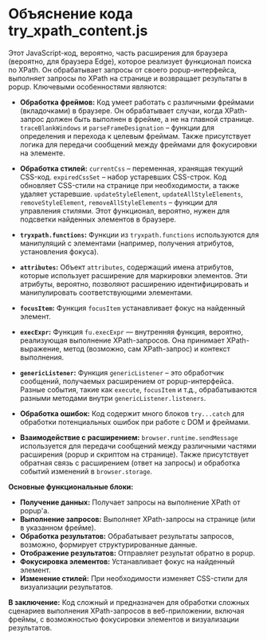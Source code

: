 # Объяснение кода try_xpath_content.js

Этот JavaScript-код, вероятно, часть расширения для браузера (вероятно, для браузера Edge), которое реализует функционал поиска по XPath. Он обрабатывает запросы от своего popup-интерфейса, выполняет запросы по XPath на странице и возвращает результаты в popup.  Ключевыми особенностями являются:

* **Обработка фреймов:** Код умеет работать с различными фреймами (вкладочками) в браузере. Он обрабатывает случаи, когда XPath-запрос должен быть выполнен в фрейме, а не на главной странице.  `traceBlankWindows` и `parseFrameDesignation` – функции для определения и перехода к целевым фреймам.  Также присутствует логика для передачи сообщений между фреймами для фокусировки на элементе.

* **Обработка стилей:** `currentCss` – переменная, хранящая текущий CSS-код.  `expiredCssSet` – набор устаревших CSS-строк.  Код обновляет CSS-стили на странице при необходимости, а также удаляет устаревшие.   `updateStyleElement`, `updateAllStyleElements`, `removeStyleElement`, `removeAllStyleElements` – функции для управления стилями.  Этот функционал, вероятно, нужен для подсветки найденных элементов в браузере.


* **`tryxpath.functions`:** Функции из `tryxpath.functions` используются для манипуляций с элементами (например, получения атрибутов, установления фокуса).

* **`attributes`:** Объект `attributes`, содержащий имена атрибутов, которые использует расширение для маркировки элементов.  Эти атрибуты, вероятно, позволяют расширению идентифицировать и манипулировать соответствующими элементами.

* **`focusItem`:** Функция `focusItem` устанавливает фокус на найденный элемент.


* **`execExpr`:**  Функция `fu.execExpr` — внутренняя функция, вероятно, реализующая выполнение XPath-запросов.  Она принимает XPath-выражение, метод (возможно, сам XPath-запрос) и контекст выполнения.

* **`genericListener`:** Функция `genericListener` – это обработчик сообщений, получаемых расширением от popup-интерфейса. Разные события, такие как `execute`, `focusItem` и т.д., обрабатываются разными методами внутри `genericListener.listeners`.

* **Обработка ошибок:** Код содержит много блоков `try...catch` для обработки потенциальных ошибок при работе с DOM и фреймами.

* **Взаимодействие с расширением:** `browser.runtime.sendMessage` используется для передачи сообщений между различными частями расширения (popup и скриптом на странице).  Также присутствует обратная связь с расширением (ответ на запросы) и обработка событий изменений в `browser.storage`.

**Основные функциональные блоки:**

* **Получение данных:** Получает запросы на выполнение XPath от popup'а.
* **Выполнение запросов:**  Выполняет XPath-запросы на странице (или в указанном фрейме).
* **Обработка результатов:**  Обрабатывает результаты запросов, возможно, формирует структурированные данные.
* **Отображение результатов:** Отправляет результат обратно в popup.
* **Фокусировка элементов:** Устанавливает фокус на найденный элемент.
* **Изменение стилей:** При необходимости изменяет CSS-стили для визуализации результатов.

**В заключение:**  Код сложный и предназначен для обработки сложных сценариев выполнения XPath-запросов в веб-приложении, включая фреймы,  с возможностью фокусировки элементов и визуализации результатов.